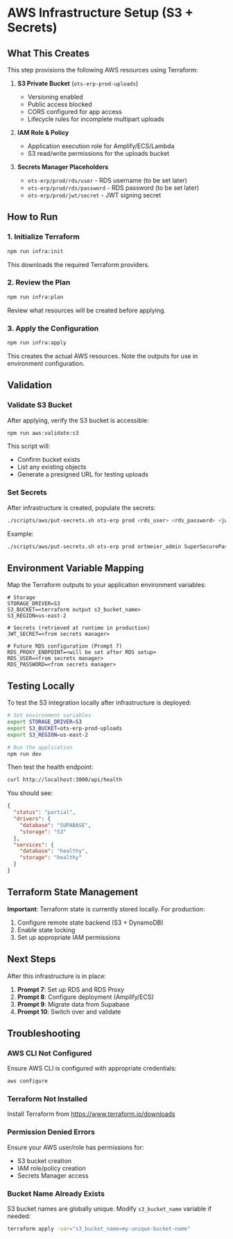# AWS Infrastructure Setup (S3 + Secrets)

## What This Creates

This step provisions the following AWS resources using Terraform:

1. **S3 Private Bucket** (`ots-erp-prod-uploads`)
   - Versioning enabled
   - Public access blocked
   - CORS configured for app access
   - Lifecycle rules for incomplete multipart uploads

2. **IAM Role & Policy**
   - Application execution role for Amplify/ECS/Lambda
   - S3 read/write permissions for the uploads bucket

3. **Secrets Manager Placeholders**
   - `ots-erp/prod/rds/user` - RDS username (to be set later)
   - `ots-erp/prod/rds/password` - RDS password (to be set later)
   - `ots-erp/prod/jwt/secret` - JWT signing secret

## How to Run

### 1. Initialize Terraform

```bash
npm run infra:init
```

This downloads the required Terraform providers.

### 2. Review the Plan

```bash
npm run infra:plan
```

Review what resources will be created before applying.

### 3. Apply the Configuration

```bash
npm run infra:apply
```

This creates the actual AWS resources. Note the outputs for use in environment configuration.

## Validation

### Validate S3 Bucket

After applying, verify the S3 bucket is accessible:

```bash
npm run aws:validate:s3
```

This script will:
- Confirm bucket exists
- List any existing objects
- Generate a presigned URL for testing uploads

### Set Secrets

After infrastructure is created, populate the secrets:

```bash
./scripts/aws/put-secrets.sh ots-erp prod <rds_user> <rds_password> <jwt_secret>
```

Example:
```bash
./scripts/aws/put-secrets.sh ots-erp prod ortmeier_admin SuperSecurePassword123 your-256-bit-jwt-secret
```

## Environment Variable Mapping

Map the Terraform outputs to your application environment variables:

```env
# Storage
STORAGE_DRIVER=S3
S3_BUCKET=<terraform output s3_bucket_name>
S3_REGION=us-east-2

# Secrets (retrieved at runtime in production)
JWT_SECRET=<from secrets manager>

# Future RDS configuration (Prompt 7)
RDS_PROXY_ENDPOINT=<will be set after RDS setup>
RDS_USER=<from secrets manager>
RDS_PASSWORD=<from secrets manager>
```

## Testing Locally

To test the S3 integration locally after infrastructure is deployed:

```bash
# Set environment variables
export STORAGE_DRIVER=S3
export S3_BUCKET=ots-erp-prod-uploads
export S3_REGION=us-east-2

# Run the application
npm run dev
```

Then test the health endpoint:
```bash
curl http://localhost:3000/api/health
```

You should see:
```json
{
  "status": "partial",
  "drivers": {
    "database": "SUPABASE",
    "storage": "S3"
  },
  "services": {
    "database": "healthy",
    "storage": "healthy"
  }
}
```

## Terraform State Management

**Important**: Terraform state is currently stored locally. For production:

1. Configure remote state backend (S3 + DynamoDB)
2. Enable state locking
3. Set up appropriate IAM permissions

## Next Steps

After this infrastructure is in place:

1. **Prompt 7**: Set up RDS and RDS Proxy
2. **Prompt 8**: Configure deployment (Amplify/ECS)
3. **Prompt 9**: Migrate data from Supabase
4. **Prompt 10**: Switch over and validate

## Troubleshooting

### AWS CLI Not Configured
Ensure AWS CLI is configured with appropriate credentials:
```bash
aws configure
```

### Terraform Not Installed
Install Terraform from https://www.terraform.io/downloads

### Permission Denied Errors
Ensure your AWS user/role has permissions for:
- S3 bucket creation
- IAM role/policy creation
- Secrets Manager access

### Bucket Name Already Exists
S3 bucket names are globally unique. Modify `s3_bucket_name` variable if needed:
```bash
terraform apply -var="s3_bucket_name=my-unique-bucket-name"
```